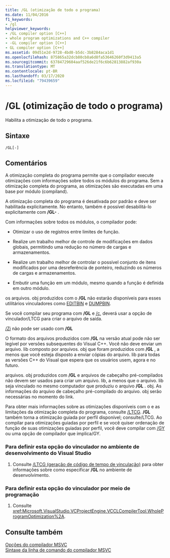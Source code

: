 ```yaml
---
title: /GL (otimização de todo o programa)
ms.date: 11/04/2016
f1_keywords:
- /gl
helpviewer_keywords:
- /GL compiler option [C++]
- whole program optimizations and C++ compiler
- -GL compiler option [C++]
- GL compiler option [C++]
ms.assetid: 09d51e2d-9728-4bd0-b5dc-3b8284aca1d1
ms.openlocfilehash: 875865a32dcb80cb8a6d8fa53646260f3d9413a5
ms.sourcegitcommit: 63784729604aaf526de21f6c6b62813882af930a
ms.translationtype: MT
ms.contentlocale: pt-BR
ms.lasthandoff: 03/17/2020
ms.locfileid: "79439659"
---
```

# <a name="gl-whole-program-optimization"></a>/GL (otimização de todo o programa)

Habilita a otimização de todo o programa.

## <a name="syntax"></a>Sintaxe

```
/GL[-]
```

## <a name="remarks"></a>Comentários

A otimização completa do programa permite que o compilador execute otimizações com informações sobre todos os módulos do programa. Sem a otimização completa do programa, as otimizações são executadas em uma base por módulo (compiland).

A otimização completa do programa é desativada por padrão e deve ser habilitada explicitamente. No entanto, também é possível desabilitá-lo explicitamente com **/GL-** .

Com informações sobre todos os módulos, o compilador pode:

- Otimizar o uso de registros entre limites de função.

- Realize um trabalho melhor de controle de modificações em dados globais, permitindo uma redução no número de cargas e armazenamentos.

- Realize um trabalho melhor de controlar o possível conjunto de itens modificados por uma desreferência de ponteiro, reduzindo os números de cargas e armazenamentos.

- Embutir uma função em um módulo, mesmo quando a função é definida em outro módulo.

os arquivos. obj produzidos com o **/GL** não estarão disponíveis para esses utilitários vinculadores como [EDITBIN](editbin-reference.md) e [DUMPBIN](dumpbin-reference.md).

Se você compilar seu programa com **/GL** e [/c](c-compile-without-linking.md), deverá usar a opção de vinculador/LTCG para criar o arquivo de saída.

[/Zi](z7-zi-zi-debug-information-format.md) não pode ser usado com **/GL**

O formato dos arquivos produzidos com **/GL** na versão atual pode não ser legível por versões subsequentes do Visual C++. Você não deve enviar um arquivo. lib composto por arquivos. obj que foram produzidos com **/GL** , a menos que você esteja disposto a enviar cópias do arquivo. lib para todas as versões C++ do Visual que espera que os usuários usem, agora e no futuro.

arquivos. obj produzidos com **/GL** e arquivos de cabeçalho pré-compilados não devem ser usados para criar um arquivo. lib, a menos que o arquivo. lib seja vinculado no mesmo computador que produziu o arquivo **/GL** . obj. As informações do arquivo de cabeçalho pré-compilado do arquivo. obj serão necessárias no momento do link.

Para obter mais informações sobre as otimizações disponíveis com o e as limitações da otimização completa do programa, consulte [/LTCG](ltcg-link-time-code-generation.md).  **/GL** também torna a otimização guiada por perfil disponível; consulte/LTCG.  Ao compilar para otimizações guiadas por perfil e se você quiser ordenação de função de suas otimizações guiadas por perfil, você deve compilar com [/GY](gy-enable-function-level-linking.md) ou uma opção de compilador que implica/GY.

### <a name="to-set-this-linker-option-in-the-visual-studio-development-environment"></a>Para definir esta opção do vinculador no ambiente de desenvolvimento do Visual Studio

1. Consulte [/LTCG (geração de código de tempo de vinculação)](ltcg-link-time-code-generation.md) para obter informações sobre como especificar **/GL** no ambiente de desenvolvimento.

### <a name="to-set-this-linker-option-programmatically"></a>Para definir esta opção do vinculador por meio de programação

1. Consulte <xref:Microsoft.VisualStudio.VCProjectEngine.VCCLCompilerTool.WholeProgramOptimization%2A>.

## <a name="see-also"></a>Consulte também

[Opções do compilador MSVC](compiler-options.md)<br/>
[Sintaxe da linha de comando do compilador MSVC](compiler-command-line-syntax.md)
